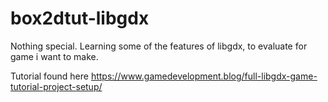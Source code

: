 # box2dtut-libgdx

Nothing special.  Learning some of the features of libgdx, to evaluate for game i want to make.

Tutorial found here
https://www.gamedevelopment.blog/full-libgdx-game-tutorial-project-setup/
